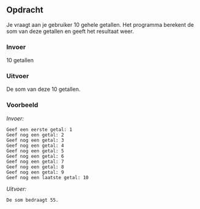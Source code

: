 ## Opdracht

Je vraagt aan je gebruiker 10 gehele getallen. Het programma berekent de som van deze getallen en geeft het resultaat weer.

### Invoer

10 getallen

### Uitvoer

De som van deze 10 getallen.

### Voorbeeld

*Invoer:*
```
Geef een eerste getal: 1
Geef nog een getal: 2
Geef nog een getal: 3
Geef nog een getal: 4
Geef nog een getal: 5
Geef nog een getal: 6
Geef nog een getal: 7
Geef nog een getal: 8
Geef nog een getal: 9
Geef nog een laatste getal: 10
```

*Uitvoer:*
```
De som bedraagt 55.
```
